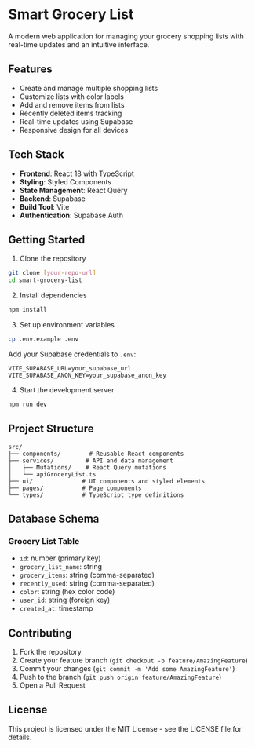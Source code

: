 # Smart Grocery List

A modern web application for managing your grocery shopping lists with real-time updates and an intuitive interface.

## Features

- Create and manage multiple shopping lists
- Customize lists with color labels
- Add and remove items from lists
- Recently deleted items tracking
- Real-time updates using Supabase
- Responsive design for all devices

## Tech Stack

- **Frontend**: React 18 with TypeScript
- **Styling**: Styled Components
- **State Management**: React Query
- **Backend**: Supabase
- **Build Tool**: Vite
- **Authentication**: Supabase Auth

## Getting Started

1. Clone the repository
```bash
git clone [your-repo-url]
cd smart-grocery-list
```

2. Install dependencies
```bash
npm install
```

3. Set up environment variables
```bash
cp .env.example .env
```
Add your Supabase credentials to `.env`:
```
VITE_SUPABASE_URL=your_supabase_url
VITE_SUPABASE_ANON_KEY=your_supabase_anon_key
```

4. Start the development server
```bash
npm run dev
```

## Project Structure

```
src/
├── components/        # Reusable React components
├── services/         # API and data management
│   ├── Mutations/    # React Query mutations
│   └── apiGroceryList.ts
├── ui/              # UI components and styled elements
├── pages/           # Page components
└── types/           # TypeScript type definitions
```

## Database Schema

### Grocery List Table
- `id`: number (primary key)
- `grocery_list_name`: string
- `grocery_items`: string (comma-separated)
- `recently_used`: string (comma-separated)
- `color`: string (hex color code)
- `user_id`: string (foreign key)
- `created_at`: timestamp

## Contributing

1. Fork the repository
2. Create your feature branch (`git checkout -b feature/AmazingFeature`)
3. Commit your changes (`git commit -m 'Add some AmazingFeature'`)
4. Push to the branch (`git push origin feature/AmazingFeature`)
5. Open a Pull Request

## License

This project is licensed under the MIT License - see the LICENSE file for details.
